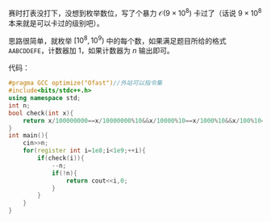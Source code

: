 赛时打表没打下，没想到枚举数位，写了个暴力 $\mathcal{O}(9\times 10^8)$ 卡过了（话说 $9\times 10^8$ 本来就是可以卡过的级别吧）。

思路很简单，就枚举 $[10^8,10^9)$ 中的每个数，如果满足题目所给的格式 `AABCDDEFE`，计数器加 $1$，如果计数器为 $n$ 输出即可。

代码：

```cpp
#pragma GCC optimize("Ofast")//外站可以指令集
#include<bits/stdc++.h>
using namespace std;
int n;
bool check(int x){
	return x/100000000==x/10000000%10&&x/10000%10==x/1000%10&&x/100%10==x%10;
}
int main(){
    cin>>n;
    for(register int i=1e8;i<1e9;++i){
        if(check(i)){
            --n;
            if(!n){
                return cout<<i,0;
            }
        }
    }
}
```
